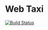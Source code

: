 Web Taxi
========

[![Build Status](https://travis-ci.org/nfqakademija/webtaxi.svg?branch=master)](https://travis-ci.org/nfqakademija/webtaxi)